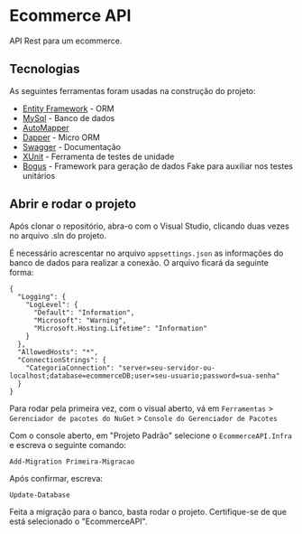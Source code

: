 # Ecommerce API
API Rest para um ecommerce.

## Tecnologias

As seguintes ferramentas foram usadas na construção do projeto:

- [Entity Framework](https://docs.microsoft.com/pt-br/ef/core/what-is-new/ef-core-5.0/whatsnew) - ORM
- [MySql](https://www.mysql.com/) - Banco de dados
- [AutoMapper](https://automapper.org/) 
- [Dapper](https://github.com/DapperLib/Dapper) - Micro ORM
- [Swagger](https://swagger.io/) - Documentação
- [XUnit]() - Ferramenta de testes de unidade
- [Bogus](https://github.com/bchavez/Bogus) - Framework para geração de dados Fake para auxiliar nos testes unitários

## Abrir e rodar o projeto
Após clonar o repositório, abra-o com o Visual Studio, clicando duas vezes no arquivo .sln do projeto.

É necessário acrescentar no arquivo ```appsettings.json``` as informações do banco de dados para realizar a conexão.
O arquivo ficará da seguinte forma:

```
{
  "Logging": {
    "LogLevel": {
      "Default": "Information",
      "Microsoft": "Warning",
      "Microsoft.Hosting.Lifetime": "Information"
    }
  },
  "AllowedHosts": "*",
  "ConnectionStrings": {
    "CategoriaConnection": "server=seu-servidor-ou-localhost;database=ecommerceDB;user=seu-usuario;password=sua-senha"
  }
}
```

Para rodar pela primeira vez, com o visual aberto, vá em ``Ferramentas`` > `Gerenciador de pacotes do NuGet` > ```Console do Gerenciador de Pacotes```

Com o console aberto, em "Projeto Padrão" selecione o ```EcommerceAPI.Infra``` e escreva o seguinte comando:

```
Add-Migration Primeira-Migracao
```

Após confirmar, escreva:

```
Update-Database
```

Feita a migração para o banco, basta rodar o projeto. Certifique-se de que está selecionado o "EcommerceAPI".
